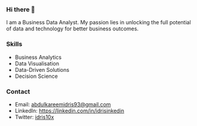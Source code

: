 ### Hi there 👋

I am a Business Data Analyst. My passion lies in unlocking the full potential of data and technology for better business outcomes. 

### Skills

* Business Analytics
* Data Visualisation
* Data-Driven Solutions
* Decision Science

### Contact

* Email: [abdulkareemidris93@gmail.com](mailto:abdulkareemidris93@gmail.com)
* LinkedIn: https://linkedin.com/in/idrisinkedin
* Twitter: [idris10x](https://twitter.com/idris10x)
